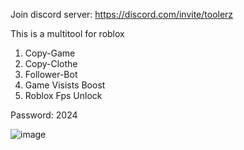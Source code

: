 Join discord server: https://discord.com/invite/toolerz

This is a multitool for roblox
1) Copy-Game
2) Copy-Clothe
3) Follower-Bot
4) Game Visists Boost
5) Roblox Fps Unlock


Password: 2024













![image](https://github.com/user-attachments/assets/bff3025a-133b-41ce-b732-a96f496fb090)
